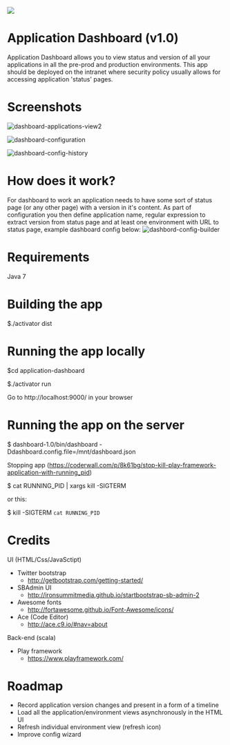 ![](https://api.travis-ci.org/agladkowski/application-dashboard.svg)

Application Dashboard (v1.0) 
===
Application Dashboard allows you to view status and version of all your applications in all the pre-prod and production environments.
This app should be deployed on the intranet where security policy usually allows for accessing application 'status' pages. 

Screenshots
===
![dashboard-applications-view2](https://cloud.githubusercontent.com/assets/1870012/6679293/a439b824-cc3d-11e4-9618-aa9e976f6438.PNG)

![dashboard-configuration](https://cloud.githubusercontent.com/assets/1870012/6340342/545905c2-bbb6-11e4-882d-10f92364d881.PNG)

![dashboard-config-history](https://cloud.githubusercontent.com/assets/1870012/6679382/c9cb3882-cc3e-11e4-9917-2c55726f0a60.PNG)


How does it work?
===
For dashboard to work an application needs to have some sort of status page (or any other page) with a version in it's content. As part of configuration you then define application name, regular expression to extract version from status page and at least one environment with URL to status page, example dashboard config below:
![dashbord-config-builder](https://cloud.githubusercontent.com/assets/1870012/6679337/18fbdcbe-cc3e-11e4-8302-3b07eca36616.PNG)

Requirements
===
Java 7

Building the app
===
$./activator dist

Running the app locally
===
$cd application-dashboard

$./activator run

Go to http://localhost:9000/ in your browser

Running the app on the server
==

$ dashboard-1.0/bin/dashboard -Ddashboard.config.file=/mnt/dashboard.json

Stopping app (https://coderwall.com/p/8k61bg/stop-kill-play-framework-application-with-running_pid)

$ cat RUNNING_PID | xargs kill -SIGTERM

or this:

$ kill -SIGTERM `cat RUNNING_PID`

Credits
==
UI (HTML/Css/JavaSctipt)
- Twitter bootstrap 
    - http://getbootstrap.com/getting-started/
- SBAdmin UI 
    - http://ironsummitmedia.github.io/startbootstrap-sb-admin-2
- Awesome fonts
    - http://fortawesome.github.io/Font-Awesome/icons/
- Ace (Code Editor)
    - http://ace.c9.io/#nav=about

Back-end (scala)
- Play framework
    - https://www.playframework.com/

Roadmap
==
- Record application version changes and present in a form of a timeline
- Load all the application/environment views asynchronously in the HTML UI
- Refresh individual environment view (refresh icon)
- Improve config wizard
